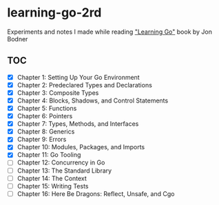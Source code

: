 # learning-go-2rd

Experiments and notes I made while reading ["Learning Go"][book] book by Jon Bodner

## TOC

- [x] Chapter 1: Setting Up Your Go Environment
- [x] Chapter 2: Predeclared Types and Declarations
- [x] Chapter 3: Composite Types
- [x] Chapter 4: Blocks, Shadows, and Control Statements
- [x] Chapter 5: Functions
- [x] Chapter 6: Pointers
- [x] Chapter 7: Types, Methods, and Interfaces
- [x] Chapter 8: Generics
- [x] Chapter 9: Errors
- [x] Chapter 10: Modules, Packages, and Imports
- [x] Chapter 11: Go Tooling
- [ ] Chapter 12: Concurrency in Go
- [ ] Chapter 13: The Standard Library
- [ ] Chapter 14: The Context
- [ ] Chapter 15: Writing Tests
- [ ] Chapter 16: Here Be Dragons: Reflect, Unsafe, and Cgo

[book]: https://www.oreilly.com/library/view/learning-go-2nd/9781098139285/

